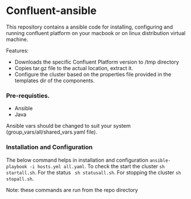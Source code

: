 # Confluent-ansible
This repository contains a ansible code for installing, configuring and running confluent platform on your macbook or on linux distribution virtual machine.

Features:
- Downloads the specific Confluent Platform version to /tmp directory
- Copies tar.gz file to the actual location, extract it.
- Configure the cluster based on the properties file provided in the templates dir of the components.

### Pre-requisties.
- Ansible
- Java

Ansible vars should be changed to suit your system (group_vars/all/shared_vars.yaml file).
### Installation and Configuration
The below command helps in installation and configuration ``` ansible-playbook -i hosts.yml all.yaml ```.
To check the start the cluster ``` sh startall.sh ```.
For the status ``` sh statusall.sh```.
For stopping the cluster ``` sh stopall.sh ```.

Note: these commands are run from the repo directory
